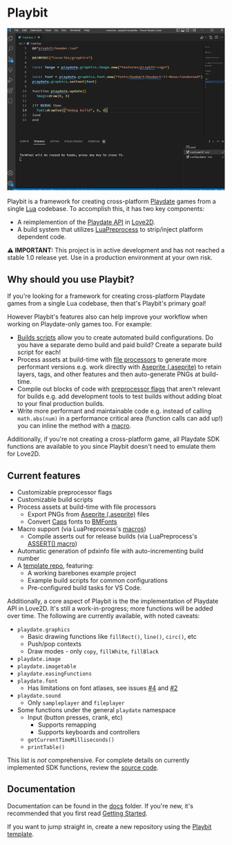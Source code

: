 # Playbit

![Playbit template running](media/playbit-example.gif)

Playbit is a framework for creating cross-platform [Playdate](https://play.date/) games from a single [Lua](https://www.lua.org/) codebase. To accomplish this, it has two key components:
* A reimplemention of the [Playdate API](https://sdk.play.date/Inside%20Playdate.html) in [Love2D](https://love2d.org/).
* A build system that utilizes [LuaPreprocess](https://github.com/ReFreezed/LuaPreprocess/) to strip/inject platform dependent code.

**⚠ IMPORTANT:** This project is in active development and has not reached a stable 1.0 release yet. Use in a production environment at your own risk. 

## Why should you use Playbit?

If you're looking for a framework for creating cross-platform Playdate games from a single Lua codebase, then that's Playbit's primary goal!

However Playbit's features also can help improve your workflow when working on Playdate-only games too. For example:
- [Builds scripts](build-scripts.md) allow you to create automated build configurations. Do you have a separate demo build and paid build? Create a separate build script for each!
- Process assets at build-time with [file processors](file-processors.md) to generate more performant versions e.g. work directly with [Aseprite (.aseprite)](https://www.aseprite.org/) to retain layers, tags, and other features and then auto-generate PNGs at build-time.
- Compile out blocks of code with [preprocessor flags](core-concepts.md#preprocessor-flags) that aren't relevant for builds e.g. add development tools to test builds without adding bloat to your final production builds.
- Write more performant and maintainable code e.g. instead of calling `math.abs(num)` in a performance critical area (function calls can add up!) you can inline the method with a [macro](core-concepts.md#macros).

Additionally, if you're not creating a cross-platform game, all Playdate SDK functions are available to you since Playbit doesn't need to emulate them for Love2D.

## Current features

* Customizable preprocessor flags
* Customizable build scripts
* Process assets at build-time with file processors
  * Export PNGs from [Aseprite (.aseprite)](https://www.aseprite.org/) files
  * Convert [Caps](https://play.date/caps/) fonts to [BMFonts](https://www.angelcode.com/products/bmfont/)
* Macro support (via LuaPreprocess's [macros](http://luapreprocess.refreezed.com/docs/extra-functionality/#insert-func))
  * Compile asserts out for release builds (via LuaPreprocess's [ASSERT() macro](http://luapreprocess.refreezed.com/docs/api/#assert))
* Automatic generation of pdxinfo file with auto-incrementing build number
* A [template repo](https://github.com/GamesRightMeow/playbit-template), featuring:
  * A working barebones example project
  * Example build scripts for common configurations
  * Pre-configured build tasks for VS Code.

Additionally, a core aspect of Playbit is the the implementation of Playdate API in Love2D. It's still a work-in-progress; more functions will be added over time. The following are currently available, with noted caveats:
- `playdate.graphics`
  - Basic drawing functions like `fillRect()`, `line()`, `circ()`, etc
  - Push/pop contexts
  - Draw modes - only `copy`, `fillWhite`, `fillBlack`
- `playdate.image`
- `playdate.imagetable`
- `playdate.easingFunctions`
- `playdate.font`
  - Has limitations on font atlases, see issues [#4](https://github.com/GamesRightMeow/playbit/issues/4) and [#2](https://github.com/GamesRightMeow/playbit/issues/2)
- `playdate.sound`
  - Only `sampleplayer` and `fileplayer`
- Some functions under the general `playdate` namespace
  - Input (button presses, crank, etc)
    - Supports remapping
    - Supports keyboards and controllers
  - `getCurrentTimeMilliseconds()`
  - `printTable()`

This list is _not_ comprehensive. For complete details on currently implemented SDK functions, review the [source code](../playdate/).

## Documentation
Documentation can be found in the [docs](../docs/) folder. If you're new, it's recommended that you first read [Getting Started](getting-started.md).

If you want to jump straight in, create a new repository using the [Playbit template](https://github.com/GamesRightMeow/playbit-template).
